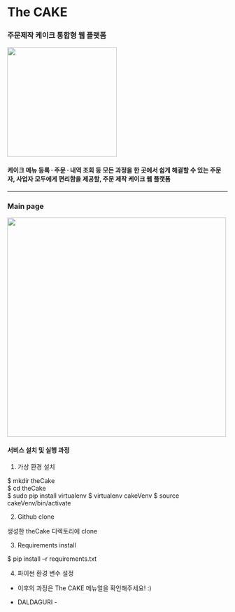 # The CAKE

### 주문제작 케이크 통합형 웹 플랫폼

<div>
  <img width = "250" src="https://user-images.githubusercontent.com/29995265/102017391-0e627400-3daa-11eb-8802-c092c6eedab4.png">

  
  </div>

#### 케이크 메뉴 등록 ∙ 주문 ∙ 내역 조회 등 모든 과정을 한 곳에서 쉽게 해결할 수 있는 주문자, 사업자 모두에게 편리함을 제공할, 주문 제작 케이크 웹 플랫폼

-----------
### Main page

<div>
  <img width = "500" src="https://user-images.githubusercontent.com/29995265/102017507-c42dc280-3daa-11eb-868d-acf0af8dcbb2.png">
  </div>
  
  
#### 서비스 설치 및 실행 과정

1. 가상 환경 설치

<div>
$ mkdir theCake
  </div>
  <div>
$ cd theCake
  </div>
$ sudo pip install virtualenv
$ virtualenv cakeVenv
$ source cakeVenv/bin/activate

2. Github clone

생성한 theCake 디렉토리에 clone
  
3. Requirements install

$ pip install –r requirements.txt

4. 파이썬 환경 변수 설정

+ 이후의 과정은 The CAKE 메뉴얼을 확인해주세요! :)

- DALDAGURI -
